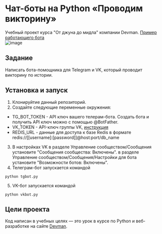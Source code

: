 # Чат-боты на Python «Проводим викторину»

Учебный проект курса "От джуна до мидла" компании Devman.
[Пример работающего бота](https://t.me/suppservbot)  
![image](https://dvmn.org/media/filer_public/e9/eb/e9ebd8aa-17dd-4e82-9f00-aad21dc2d16c/examination_tg.gif)

## Задание

Написать бота-помощника для Telegram и VK, который проводит викторину по истории. 

## Установка и запуск

1. Клонируйтие данный репозиторий.
2. Создайте следующие переменные окружения:  
* TG_BOT_TOKEN - API ключ вашего телерам-бота. Создать бота и получить API ключ можно с помощью @BotFather.  
* VK_TOKEN - API-ключ группы VK, [инструкция](https://pechenek.net/social-networks/vk/api-vk-poluchaem-klyuch-dostupa-token-gruppy/)
* REDIS_URL - данные для доступа к базе Redis в формате redis://[[username]:[password]]@host:port/db_name  
3. В настройках VK в разделе Управление сообществом/Сообщения установите "Сообщения сообщества:
Включены". в разделе Управление сообществом/Сообщения/Настройки для бота установите "Возможности ботов:
Включены".  
4. Телеграм-бот запускается командой
```
python tgbot.py  
```  
5. VK-бот запускается командой
```
python vkbot.py  
```  


## Цели проекта

Код написан в учебных целях — это урок в курсе по Python и веб-разработке на сайте [Devman](https://dvmn.org).